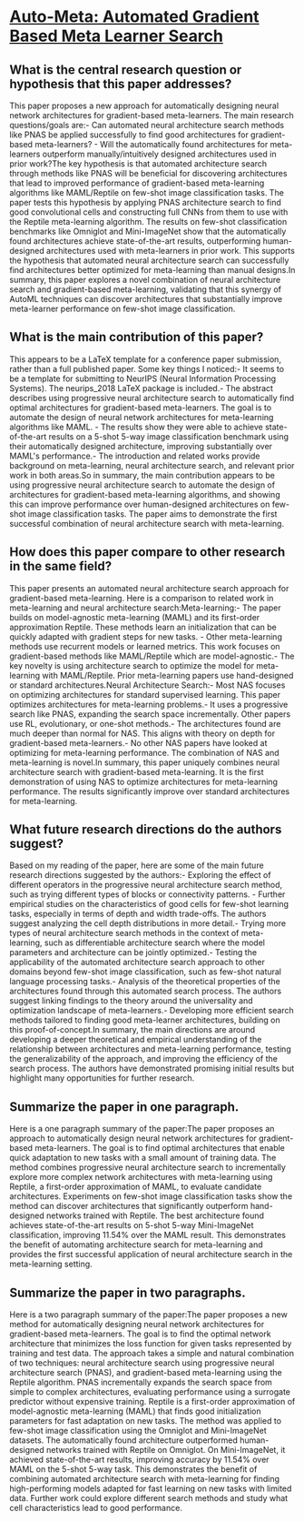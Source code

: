 # [Auto-Meta: Automated Gradient Based Meta Learner Search](https://arxiv.org/abs/1806.06927)

## What is the central research question or hypothesis that this paper addresses?

This paper proposes a new approach for automatically designing neural network architectures for gradient-based meta-learners. The main research questions/goals are:- Can automated neural architecture search methods like PNAS be applied successfully to find good architectures for gradient-based meta-learners? - Will the automatically found architectures for meta-learners outperform manually/intuitively designed architectures used in prior work?The key hypothesis is that automated architecture search through methods like PNAS will be beneficial for discovering architectures that lead to improved performance of gradient-based meta-learning algorithms like MAML/Reptile on few-shot image classification tasks. The paper tests this hypothesis by applying PNAS architecture search to find good convolutional cells and constructing full CNNs from them to use with the Reptile meta-learning algorithm. The results on few-shot classification benchmarks like Omniglot and Mini-ImageNet show that the automatically found architectures achieve state-of-the-art results, outperforming human-designed architectures used with meta-learners in prior work. This supports the hypothesis that automated neural architecture search can successfully find architectures better optimized for meta-learning than manual designs.In summary, this paper explores a novel combination of neural architecture search and gradient-based meta-learning, validating that this synergy of AutoML techniques can discover architectures that substantially improve meta-learner performance on few-shot image classification.


## What is the main contribution of this paper?

This appears to be a LaTeX template for a conference paper submission, rather than a full published paper. Some key things I noticed:- It seems to be a template for submitting to NeurIPS (Neural Information Processing Systems). The neurips_2018 LaTeX package is included.- The abstract describes using progressive neural architecture search to automatically find optimal architectures for gradient-based meta-learners. The goal is to automate the design of neural network architectures for meta-learning algorithms like MAML. - The results show they were able to achieve state-of-the-art results on a 5-shot 5-way image classification benchmark using their automatically designed architecture, improving substantially over MAML's performance.- The introduction and related works provide background on meta-learning, neural architecture search, and relevant prior work in both areas.So in summary, the main contribution appears to be using progressive neural architecture search to automate the design of architectures for gradient-based meta-learning algorithms, and showing this can improve performance over human-designed architectures on few-shot image classification tasks. The paper aims to demonstrate the first successful combination of neural architecture search with meta-learning.


## How does this paper compare to other research in the same field?

This paper presents an automated neural architecture search approach for gradient-based meta-learning. Here is a comparison to related work in meta-learning and neural architecture search:Meta-learning:- The paper builds on model-agnostic meta-learning (MAML) and its first-order approximation Reptile. These methods learn an initialization that can be quickly adapted with gradient steps for new tasks. - Other meta-learning methods use recurrent models or learned metrics. This work focuses on gradient-based methods like MAML/Reptile which are model-agnostic.- The key novelty is using architecture search to optimize the model for meta-learning with MAML/Reptile. Prior meta-learning papers use hand-designed or standard architectures.Neural Architecture Search:- Most NAS focuses on optimizing architectures for standard supervised learning. This paper optimizes architectures for meta-learning problems.- It uses a progressive search like PNAS, expanding the search space incrementally. Other papers use RL, evolutionary, or one-shot methods.- The architectures found are much deeper than normal for NAS. This aligns with theory on depth for gradient-based meta-learners.- No other NAS papers have looked at optimizing for meta-learning performance. The combination of NAS and meta-learning is novel.In summary, this paper uniquely combines neural architecture search with gradient-based meta-learning. It is the first demonstration of using NAS to optimize architectures for meta-learning performance. The results significantly improve over standard architectures for meta-learning.


## What future research directions do the authors suggest?

Based on my reading of the paper, here are some of the main future research directions suggested by the authors:- Exploring the effect of different operators in the progressive neural architecture search method, such as trying different types of blocks or connectivity patterns. - Further empirical studies on the characteristics of good cells for few-shot learning tasks, especially in terms of depth and width trade-offs. The authors suggest analyzing the cell depth distributions in more detail.- Trying more types of neural architecture search methods in the context of meta-learning, such as differentiable architecture search where the model parameters and architecture can be jointly optimized.- Testing the applicability of the automated architecture search approach to other domains beyond few-shot image classification, such as few-shot natural language processing tasks.- Analysis of the theoretical properties of the architectures found through this automated search process. The authors suggest linking findings to the theory around the universality and optimization landscape of meta-learners.- Developing more efficient search methods tailored to finding good meta-learner architectures, building on this proof-of-concept.In summary, the main directions are around developing a deeper theoretical and empirical understanding of the relationship between architectures and meta-learning performance, testing the generalizability of the approach, and improving the efficiency of the search process. The authors have demonstrated promising initial results but highlight many opportunities for further research.


## Summarize the paper in one paragraph.

Here is a one paragraph summary of the paper:The paper proposes an approach to automatically design neural network architectures for gradient-based meta-learners. The goal is to find optimal architectures that enable quick adaptation to new tasks with a small amount of training data. The method combines progressive neural architecture search to incrementally explore more complex network architectures with meta-learning using Reptile, a first-order approximation of MAML, to evaluate candidate architectures. Experiments on few-shot image classification tasks show the method can discover architectures that significantly outperform hand-designed networks trained with Reptile. The best architecture found achieves state-of-the-art results on 5-shot 5-way Mini-ImageNet classification, improving 11.54% over the MAML result. This demonstrates the benefit of automating architecture search for meta-learning and provides the first successful application of neural architecture search in the meta-learning setting.


## Summarize the paper in two paragraphs.

Here is a two paragraph summary of the paper:The paper proposes a new method for automatically designing neural network architectures for gradient-based meta-learners. The goal is to find the optimal network architecture that minimizes the loss function for given tasks represented by training and test data. The approach takes a simple and natural combination of two techniques: neural architecture search using progressive neural architecture search (PNAS), and gradient-based meta-learning using the Reptile algorithm. PNAS incrementally expands the search space from simple to complex architectures, evaluating performance using a surrogate predictor without expensive training. Reptile is a first-order approximation of model-agnostic meta-learning (MAML) that finds good initialization parameters for fast adaptation on new tasks. The method was applied to few-shot image classification using the Omniglot and Mini-ImageNet datasets. The automatically found architecture outperformed human-designed networks trained with Reptile on Omniglot. On Mini-ImageNet, it achieved state-of-the-art results, improving accuracy by 11.54% over MAML on the 5-shot 5-way task. This demonstrates the benefit of combining automated architecture search with meta-learning for finding high-performing models adapted for fast learning on new tasks with limited data. Further work could explore different search methods and study what cell characteristics lead to good performance.

